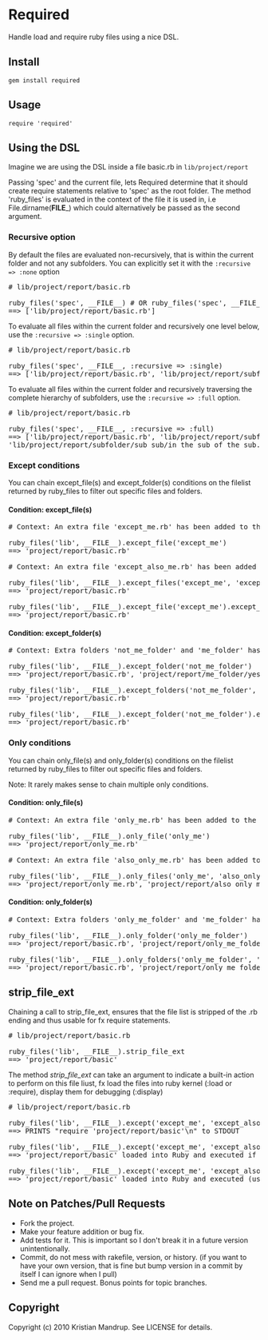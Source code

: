 # Required

Handle load and require ruby files using a nice DSL.

## Install

<code>gem install required</code>

## Usage

<code>require 'required'</code>

## Using the DSL

Imagine we are using the DSL inside a file basic.rb in <code>lib/project/report</code>

Passing 'spec' and the current file, lets Required determine that it should create require statements relative to 'spec' as the root folder.
The method 'ruby_files' is evaluated in the context of the file it is used in, i.e File.dirname(__FILE___) which could alternatively be passed as the second argument.

### Recursive option

By default the files are evaluated non-recursively, that is within the current folder and not any subfolders. You can explicitly set it with the <code>:recursive => :none</code> option

<pre>
# lib/project/report/basic.rb

ruby_files('spec', __FILE__) # OR ruby_files('spec', __FILE__, :recursive => :none)
==> ['lib/project/report/basic.rb']
</pre>

To evaluate all files within the current folder and recursively one level below, use the <code>:recursive => :single</code> option. 

<pre>
# lib/project/report/basic.rb

ruby_files('spec', __FILE__, :recursive => :single)
==> ['lib/project/report/basic.rb', 'lib/project/report/subfolder/in_the_sub.rb']
</pre>

To evaluate all files within the current folder and recursively traversing the complete hierarchy of subfolders, use the <code>:recursive => :full</code> option. 

<pre>
# lib/project/report/basic.rb

ruby_files('spec', __FILE__, :recursive => :full)
==> ['lib/project/report/basic.rb', 'lib/project/report/subfolder/in_the_sub.rb', 
'lib/project/report/subfolder/sub_sub/in_the_sub_of_the_sub.rb']
</pre>

### Except conditions

You can chain except_file(s) and except_folder(s) conditions on the filelist returned by ruby_files to filter out specific files and folders.

#### Condition: except_file(s)

<pre>
# Context: An extra file 'except_me.rb' has been added to the project/report folder:

ruby_files('lib', __FILE__).except_file('except_me')
==> 'project/report/basic.rb'

# Context: An extra file 'except_also_me.rb' has been added to the folder:

ruby_files('lib', __FILE__).except_files('except_me', 'except_also_me')
==> 'project/report/basic.rb'

ruby_files('lib', __FILE__).except_file('except_me').except_files('except_also_me')
==> 'project/report/basic.rb'
</pre>

#### Condition: except_folder(s)

<pre>
# Context: Extra folders 'not_me_folder' and 'me_folder' has been added to the project/report folder:

ruby_files('lib', __FILE__).except_folder('not_me_folder')
==> 'project/report/basic.rb', 'project/report/me_folder/yes_me.rb'

ruby_files('lib', __FILE__).except_folders('not_me_folder', 'me_folder')
==> 'project/report/basic.rb'

ruby_files('lib', __FILE__).except_folder('not_me_folder').except_folders('me_folder')
==> 'project/report/basic.rb'
</pre>

### Only conditions

You can chain only_file(s) and only_folder(s) conditions on the filelist returned by ruby_files to filter out specific files and folders.

Note: It rarely makes sense to chain multiple only conditions.

#### Condition: only_file(s)

<pre>
# Context: An extra file 'only_me.rb' has been added to the project/report folder:

ruby_files('lib', __FILE__).only_file('only_me')
==> 'project/report/only_me.rb'

# Context: An extra file 'also_only_me.rb' has been added to the folder:

ruby_files('lib', __FILE__).only_files('only_me', 'also_only_me')
==> 'project/report/only_me.rb', 'project/report/also_only_me.rb'
</pre>

#### Condition: only_folder(s)

<pre>
# Context: Extra folders 'only_me_folder' and 'me_folder' has been added to the project/report folder:

ruby_files('lib', __FILE__).only_folder('only_me_folder')
==> 'project/report/basic.rb', 'project/report/only_me_folder/yes_me.rb'

ruby_files('lib', __FILE__).only_folders('only_me_folder', 'me_folder')
==> 'project/report/basic.rb', 'project/report/only_me_folder/yes_me.rb', 'project/report/me_folder/me.rb'
</pre>


## strip_file_ext

Chaining a call to strip_file_ext, ensures that the file list is stripped of the .rb ending and thus usable for fx require statements. 

<pre>
# lib/project/report/basic.rb

ruby_files('lib', __FILE__).strip_file_ext
==> 'project/report/basic'
</pre>

The method *strip_file_ext* can take an argument to indicate a built-in action to perform on this file liust, fx load the files into ruby kernel (:load or :require), display them for debugging (:display)

<pre>
# lib/project/report/basic.rb

ruby_files('lib', __FILE__).except('except_me', 'except_also_me').strip_file_ext :display => 'require'
==> PRINTS "require 'project/report/basic'\n" to STDOUT

ruby_files('lib', __FILE__).except('except_me', 'except_also_me').strip_file_ext :require
==> 'project/report/basic' loaded into Ruby and executed if not previously loaded (using Ruby Kernel 'require' statement)

ruby_files('lib', __FILE__).except('except_me', 'except_also_me').strip_file_ext :load
==> 'project/report/basic' loaded into Ruby and executed (using Ruby Kernel 'load' statement)
</pre>

## Note on Patches/Pull Requests
 
* Fork the project.
* Make your feature addition or bug fix.
* Add tests for it. This is important so I don't break it in a
  future version unintentionally.
* Commit, do not mess with rakefile, version, or history.
  (if you want to have your own version, that is fine but bump version in a commit by itself I can ignore when I pull)
* Send me a pull request. Bonus points for topic branches.

## Copyright

Copyright (c) 2010 Kristian Mandrup. See LICENSE for details.
